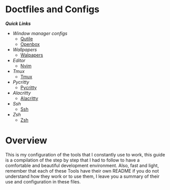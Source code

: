 # Doctfiles and Configs

***Quick Links***
- *Window manager configs*
    - [Qutile](./qtile)
    - [Openbox](./openbox)
- *Wallpapers*
    - [Walpapers](./wallpapers)
- *Editor*
    - [Nvim](./nvim)
- *Tmux*
    - [Tmux](./.tmux)
- *Pycritty*
    - [Pycritty](./pycritty)
- *Alacritty*
    - [Alacritty](./alacritty)
- *Ssh*
  - [Ssh](./.ssh)
- *Zsh*
  - [Zsh](./.zshrc)

# Overview

This is my configuration of the tools that I constantly use to work, this guide is a compilation of the step by step that I had to follow to have a comfortable and beautiful development environment. Also, fast and light, remember that each of these Tools have their own README if you do not understand how they work or to use them, I leave you a summary of their use and configuration in these files.
